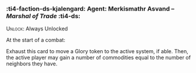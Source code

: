 ### :ti4-faction-ds-kjalengard: **Agent**: Merkismathr Asvand – _Marshal of Trade_ :ti4-ds:
<span style="font-variant:small-caps;">Unlock</span>: Always Unlocked

At the start of a combat:

Exhaust this card to move a Glory token to the active system, if able. Then, the active player may gain a number of commodities equal to the number of neighbors they have.
